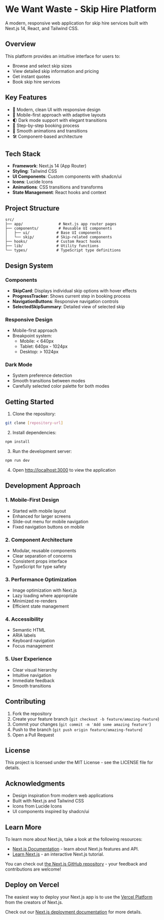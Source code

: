 # We Want Waste - Skip Hire Platform

A modern, responsive web application for skip hire services built with Next.js 14, React, and Tailwind CSS.

## Overview

This platform provides an intuitive interface for users to:
- Browse and select skip sizes
- View detailed skip information and pricing
- Get instant quotes
- Book skip hire services

## Key Features

- 🎨 Modern, clean UI with responsive design
- 📱 Mobile-first approach with adaptive layouts
- 🌓 Dark mode support with elegant transitions
- 🎯 Step-by-step booking process
- 💨 Smooth animations and transitions
- 🛠️ Component-based architecture

## Tech Stack

- **Framework**: Next.js 14 (App Router)
- **Styling**: Tailwind CSS
- **UI Components**: Custom components with shadcn/ui
- **Icons**: Lucide Icons
- **Animations**: CSS transitions and transforms
- **State Management**: React hooks and context

## Project Structure

```
src/
├── app/                # Next.js app router pages
├── components/         # Reusable UI components
│   ├── ui/            # Base UI components
│   └── skip/          # Skip-related components
├── hooks/             # Custom React hooks
├── lib/               # Utility functions
└── types/             # TypeScript type definitions
```

## Design System

### Components
- **SkipCard**: Displays individual skip options with hover effects
- **ProgressTracker**: Shows current step in booking process
- **NavigationButtons**: Responsive navigation controls
- **SelectedSkipSummary**: Detailed view of selected skip

### Responsive Design
- Mobile-first approach
- Breakpoint system:
  - Mobile: < 640px
  - Tablet: 640px - 1024px
  - Desktop: > 1024px

### Dark Mode
- System preference detection
- Smooth transitions between modes
- Carefully selected color palette for both modes

## Getting Started

1. Clone the repository:
```bash
git clone [repository-url]
```

2. Install dependencies:
```bash
npm install
```

3. Run the development server:
```bash
npm run dev
```

4. Open [http://localhost:3000](http://localhost:3000) to view the application

## Development Approach

### 1. Mobile-First Design
- Started with mobile layout
- Enhanced for larger screens
- Slide-out menu for mobile navigation
- Fixed navigation buttons on mobile

### 2. Component Architecture
- Modular, reusable components
- Clear separation of concerns
- Consistent props interface
- TypeScript for type safety

### 3. Performance Optimization
- Image optimization with Next.js
- Lazy loading where appropriate
- Minimized re-renders
- Efficient state management

### 4. Accessibility
- Semantic HTML
- ARIA labels
- Keyboard navigation
- Focus management

### 5. User Experience
- Clear visual hierarchy
- Intuitive navigation
- Immediate feedback
- Smooth transitions

## Contributing

1. Fork the repository
2. Create your feature branch (`git checkout -b feature/amazing-feature`)
3. Commit your changes (`git commit -m 'Add some amazing feature'`)
4. Push to the branch (`git push origin feature/amazing-feature`)
5. Open a Pull Request

## License

This project is licensed under the MIT License - see the LICENSE file for details.

## Acknowledgments

- Design inspiration from modern web applications
- Built with Next.js and Tailwind CSS
- Icons from Lucide Icons
- UI components inspired by shadcn/ui

## Learn More

To learn more about Next.js, take a look at the following resources:

- [Next.js Documentation](https://nextjs.org/docs) - learn about Next.js features and API.
- [Learn Next.js](https://nextjs.org/learn) - an interactive Next.js tutorial.

You can check out [the Next.js GitHub repository](https://github.com/vercel/next.js) - your feedback and contributions are welcome!

## Deploy on Vercel

The easiest way to deploy your Next.js app is to use the [Vercel Platform](https://vercel.com/new?utm_medium=default-template&filter=next.js&utm_source=create-next-app&utm_campaign=create-next-app-readme) from the creators of Next.js.

Check out our [Next.js deployment documentation](https://nextjs.org/docs/app/building-your-application/deploying) for more details.
